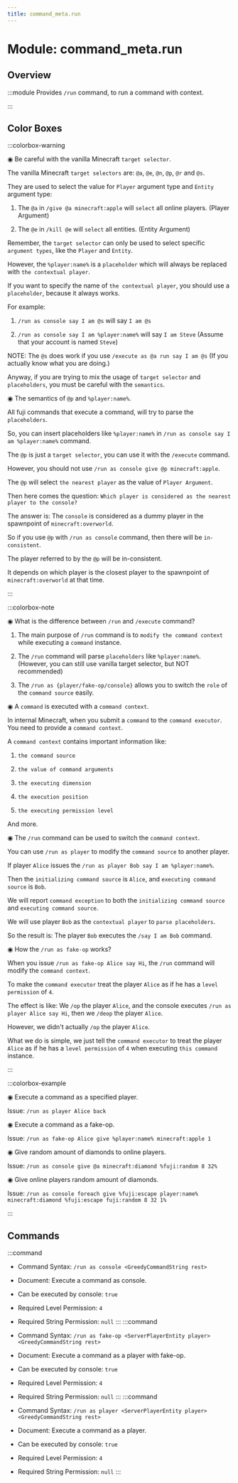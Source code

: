 ```yaml
---
title: command_meta.run
---
```



# Module: command_meta.run

## Overview
:::module
  Provides `/run` command, to run a command with context.


:::
## Color Boxes

:::colorbox-warning

  ◉ Be careful with the vanilla Minecraft `target selector`.
  
  The vanilla Minecraft `target selectors` are: `@a`, `@e`, `@n`, `@p`, `@r` and `@s`.
  
  They are used to select the value for `Player` argument type and `Entity` argument type:
  
  1. The `@a` in `/give @a minecraft:apple` will `select` all online players. (Player Argument)
  
  2. The `@e` in `/kill @e` will `select` all entities. (Entity Argument)
  
  Remember, the `target selector` can only be used to select specific `argument types`, like the `Player` and `Entity`.
  
  
  
  However, the `%player:name%` is a `placeholder` which will always be replaced with `the contextual player`.
  
  If you want to specify the name of `the contextual player`, you should use a `placeholder`, because it always works.
  
  For example:
  
  1. `/run as console say I am @s` will say `I am @s`
  
  2. `/run as console say I am %player:name%` will say `I am Steve` (Assume that your account is named `Steve`)
  
  
  
  NOTE: The `@s` does work if you use `/execute as @a run say I am @s` (If you actually know what you are doing.)
  
  
  
  Anyway, if you are trying to mix the usage of `target selector` and `placeholders`, you must be careful with the `semantics`.
  
  
  
  ◉ The semantics of `@p` and `%player:name%`.
  
  All fuji commands that execute a command, will try to parse the `placeholders`.
  
  So, you can insert placeholders like `%player:name%` in `/run as console say I am %player:name%` command.
  
  
  
  The `@p` is just a `target selector`, you can use it with the `/execute` command.
  
  However, you should not use `/run as console give @p minecraft:apple`.
  
  The `@p` will select `the nearest player` as the value of `Player Argument`.
  
  Then here comes the question: `Which player is considered as the nearest player to the console?`
  
  The answer is: The `console` is considered as a dummy player in the spawnpoint of `minecraft:overworld`.
  
  So if you use `@p` with `/run as console` command, then there will be `in-consistent`.
  
  The player referred to by the `@p` will be in-consistent.
  
  It depends on which player is the closest player to the spawnpoint of `minecraft:overworld` at that time.


:::

:::colorbox-note

  ◉ What is the difference between `/run` and `/execute` command?
  
  1. The main purpose of `/run` command is to `modify the command context` while executing a `command` instance.
  
  2. The `/run` command will parse `placeholders` like `%player:name%`. (However, you can still use vanilla target selector, but NOT recommended)
  
  3. The `/run as {player/fake-op/console}` allows you to switch the `role` of the `command source` easily.
  
  
  
  ◉ A `command` is executed with a `command context`.
  
  In internal Minecraft, when you submit a `command` to the `command executor`. You need to provide a `command context`.
  
  A `command context` contains important information like:
  
  1. `the command source`
  
  2. `the value of command arguments`
  
  3. `the executing dimension`
  
  4. `the execution position`
  
  5. `the executing permission level`
  
  And more.
  
  
  
  ◉ The `/run` command can be used to switch the `command context`.
  
  You can use `/run as player` to modify the `command source` to another player.
  
  If player `Alice` issues the `/run as player Bob say I am %player:name%`.
  
  Then the `initializing command source` is `Alice`, and `executing command source` is `Bob`.
  
  We will report `command exception` to both the `initializing command source` and `executing command source`.
  
  We will use player `Bob` as the `contextual player` to `parse placeholders`.
  
  So the result is: The player `Bob` executes the `/say I am Bob` command.
  
  
  
  ◉ How the `/run as fake-op` works?
  
  When you issue `/run as fake-op Alice say Hi`, the `/run` command will modify the `command context`.
  
  To make the `command executor` treat the player `Alice` as if he has a `level permission` of `4`.
  
  
  
  The effect is like: We `/op` the player `Alice`, and the console executes `/run as player Alice say Hi`, then we `/deop` the player `Alice`.
  
  However, we didn't actually `/op` the player `Alice`.
  
  What we do is simple, we just tell the `command executor` to treat the player `Alice` as if he has a `level permission` of `4` when executing `this command` instance.


:::

:::colorbox-example

  ◉ Execute a command as a specified player.
  
  Issue: `/run as player Alice back`
  
  
  
  ◉ Execute a command as a fake-op.
  
  Issue: `/run as fake-op Alice give %player:name% minecraft:apple 1`
  
  
  
  ◉ Give random amount of diamonds to online players.
  
  Issue: `/run as console give @a minecraft:diamond %fuji:random 8 32%`
  
  
  
  ◉ Give online players random amount of diamonds.
  
  Issue: `/run as console foreach give %fuji:escape player:name% minecraft:diamond %fuji:escape fuji:random 8 32 1%`


:::

## Commands
:::command
- Command Syntax: `/run as console <GreedyCommandString rest>`
- Document:   Execute a command as console.


- Can be executed by console: `true`
- Required Level Permission: `4`
- Required String Permission: `null`
:::
:::command
- Command Syntax: `/run as fake-op <ServerPlayerEntity player> <GreedyCommandString rest>`
- Document:   Execute a command as a player with fake-op.


- Can be executed by console: `true`
- Required Level Permission: `4`
- Required String Permission: `null`
:::
:::command
- Command Syntax: `/run as player <ServerPlayerEntity player> <GreedyCommandString rest>`
- Document:   Execute a command as a player.


- Can be executed by console: `true`
- Required Level Permission: `4`
- Required String Permission: `null`
:::
